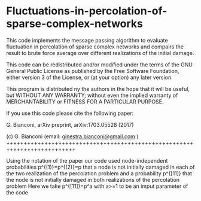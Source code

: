 # Fluctuations-in-percolation-of-sparse-complex-networks
  This code implements the message passing algorithm to evaluate fluctuation in percolation of sparse complex networks
  and compairs the result to brute force average over different realizations of the initial damage.
  
  This code can be redistributed and/or modified
  under the terms of the GNU General Public License as published by
  the Free Software Foundation, either version 3 of the License, or (at
  your option) any later version.
   
  This program is distributed ny the authors in the hope that it will be 
  useful, but WITHOUT ANY WARRANTY; without even the implied warranty of
  MERCHANTABILITY or FITNESS FOR A PARTICULAR PURPOSE.
 
   
  If you use this code please cite the following  paper:
 
  G. Bianconi, arXiv preprint, arXiv:1703.05528 (2017) 
 
  (c) G. Bianconi (email: ginestra.bianconi@gmail.com ) 
 ++++++++++++++++++++++++++++++++++++++++++++++++++++++++++++++++++++++++++
 
 Using the notation of the paper our code used node-independent probabilities p^{(1)}=p^{(2)}=p 
 that a node is not initially damaged in each of the two realization of the percolation problem
 and a probability 
 p^{[11]} that the node is not initially damaged in both realizations of the percolation problem
 Here we take
 p^{[11]}=p^a with a>=1 to be an imput parameter of the code
